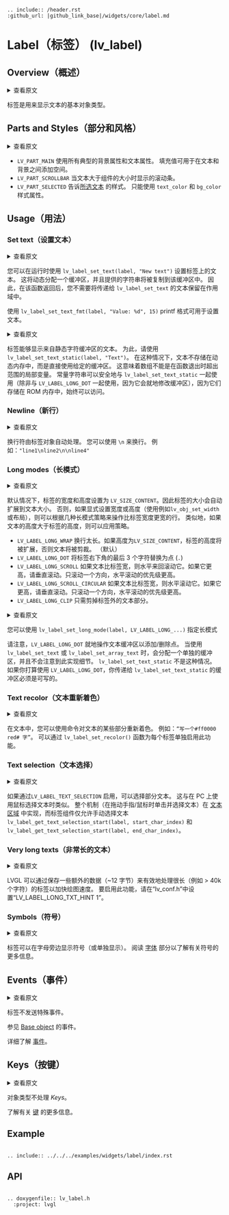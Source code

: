 ```eval_rst
.. include:: /header.rst 
:github_url: |github_link_base|/widgets/core/label.md
```
# Label（标签） (lv_label)

## Overview（概述）

<details>
<summary>查看原文</summary>
<p>

A label is the basic object type that is used to display text. 

</p>
</details>

标签是用来显示文本的基本对象类型。

## Parts and Styles（部分和风格）

<details>
<summary>查看原文</summary>
<p>

- `LV_PART_MAIN`  Uses all the typical background properties and the text properties.  The padding values can be used to add space between the text and the background.
- `LV_PART_SCROLLBAR` The scrollbar that is shown when the text is larger than the widget's size.
- `LV_PART_SELECTED` Tells the style of the [selected text](#text-selection). Only `text_color` and `bg_color` style properties can be used. 

</p>
</details>

- `LV_PART_MAIN` 使用所有典型的背景属性和文本属性。 填充值可用于在文本和背景之间添加空间。
- `LV_PART_SCROLLBAR` 当文本大于组件的大小时显示的滚动条。
- `LV_PART_SELECTED` 告诉[所选文本](#text-selection) 的样式。 只能使用 `text_color` 和 `bg_color` 样式属性。

## Usage（用法）

### Set text（设置文本）

<details>
<summary>查看原文</summary>
<p>

You can set the text on a label at runtime with `lv_label_set_text(label, "New text")`. 
This will allocate a buffer dynamically, and the provided string will be copied into that buffer. 
Therefore, you don't need to keep the text you pass to `lv_label_set_text` in scope after that function returns.

With `lv_label_set_text_fmt(label, "Value: %d", 15)` printf formatting can be used to set the text.

</p>
</details>

您可以在运行时使用 `lv_label_set_text(label, "New text")` 设置标签上的文本。
这将动态分配一个缓冲区，并且提供的字符串将被复制到该缓冲区中。
因此，在该函数返回后，您不需要将传递给 `lv_label_set_text` 的文本保留在作用域中。

使用 `lv_label_set_text_fmt(label, "Value: %d", 15)` printf 格式可用于设置文本。

<details>
<summary>查看原文</summary>
<p>

Labels are able to show text from a static character buffer.  To do so, use `lv_label_set_text_static(label, "Text")`. 
In this case, the text is not stored in the dynamic memory and the given buffer is used directly instead. 
This means that the array can't be a local variable which goes out of scope when the function exits. 
Constant strings are safe to use with `lv_label_set_text_static` (except when used with `LV_LABEL_LONG_DOT`, as it modifies the buffer in-place), as they are stored in ROM memory, which is always accessible.

</p>
</details>

标签能够显示来自静态字符缓冲区的文本。 为此，请使用`lv_label_set_text_static(label, "Text")`。
在这种情况下，文本不存储在动态内存中，而是直接使用给定的缓冲区。
这意味着数组不能是在函数退出时超出范围的局部变量。
常量字符串可以安全地与 `lv_label_set_text_static` 一起使用（除非与 `LV_LABEL_LONG_DOT` 一起使用，因为它会就地修改缓冲区），因为它们存储在 ROM 内存中，始终可以访问。

### Newline（新行）

<details>
<summary>查看原文</summary>
<p>

Newline characters are handled automatically by the label object. You can use `\n` to make a line break. For example: `"line1\nline2\n\nline4"`

</p>
</details>

换行符由标签对象自动处理。 您可以使用 `\n` 来换行。 例如：`"line1\nline2\n\nline4"`

### Long modes（长模式）

<details>
<summary>查看原文</summary>
<p>

By default, the width and height of the label is set to `LV_SIZE_CONTENT`. Therefore the size of the label is automatically expanded to the text size. 
Otherwise, if the width or height are explicitly set (useing  e.g.`lv_obj_set_width` or a layout), the lines wider than the label's width can be manipulated according to several long mode policies. 
Similary, the policies can be applied if the height of the text is greater than the height of the label.
- `LV_LABEL_LONG_WRAP` Wrap too long lines. If the height is `LV_SIZE_CONTENT` the label's height will be expanded, otherwise the text will be clipped. (Default)
- `LV_LABEL_LONG_DOT` Replaces the last 3 characters from bottom right corner of the label with dots (`.`) 
- `LV_LABEL_LONG_SCROLL` If the text is wider than the label scroll it horizontally back and forth. If it's higher, scroll vertically. Only one direction is scrolled and horizontal scrolling has higher precedence.
- `LV_LABEL_LONG_SCROLL_CIRCULAR` If the text is wider than the label scroll it horizontally continously. If it's higher, scroll vertically. Only one direction is scrolled and horizontal scrolling has higher precedence.
- `LV_LABEL_LONG_CLIP` Simply clip the parts of the text outside of the label.

</p>
</details>

默认情况下，标签的宽度和高度设置为 `LV_SIZE_CONTENT`。因此标签的大小会自动扩展到文本大小。
否则，如果显式设置宽度或高度（使用例如`lv_obj_set_width` 或布局），则可以根据几种长模式策略来操作比标签宽度更宽的行。
类似地，如果文本的高度大于标签的高度，则可以应用策略。
- `LV_LABEL_LONG_WRAP` 换行太长。如果高度为`LV_SIZE_CONTENT`，标签的高度将被扩展，否则文本将被剪裁。 （默认）
- `LV_LABEL_LONG_DOT` 将标签右下角的最后 3 个字符替换为点 (`.`)
- `LV_LABEL_LONG_SCROLL` 如果文本比标签宽，则水平来回滚动它。如果它更高，请垂直滚动。只滚动一个方向，水平滚动的优先级更高。
- `LV_LABEL_LONG_SCROLL_CIRCULAR` 如果文本比标签宽，则水平滚动它。如果它更高，请垂直滚动。只滚动一个方向，水平滚动的优先级更高。
- `LV_LABEL_LONG_CLIP` 只需剪掉标签外的文本部分。

<details>
<summary>查看原文</summary>
<p>

You can specify the long mode with `lv_label_set_long_mode(label, LV_LABEL_LONG_...)`

Note that `LV_LABEL_LONG_DOT` manipulates the text buffer in-place in order to add/remove the dots.  
When `lv_label_set_text` or `lv_label_set_array_text` are used, a separate buffer is allocated and this implementation detail is unnoticed. 
This is not the case with `lv_label_set_text_static`. The buffer you pass to `lv_label_set_text_static` must be writable if you plan to use `LV_LABEL_LONG_DOT`.

</p>
</details>

您可以使用 `lv_label_set_long_mode(label, LV_LABEL_LONG_...)` 指定长模式

请注意，`LV_LABEL_LONG_DOT` 就地操作文本缓冲区以添加/删除点。
当使用 `lv_label_set_text` 或 `lv_label_set_array_text` 时，会分配一个单独的缓冲区，并且不会注意到此实现细节。
`lv_label_set_text_static` 不是这种情况。 如果你打算使用 `LV_LABEL_LONG_DOT`，你传递给 `lv_label_set_text_static` 的缓冲区必须是可写的。

### Text recolor（文本重新着色）

<details>
<summary>查看原文</summary>
<p>

In the text, you can use commands to recolor parts of the text. For example: `"Write a #ff0000 red# word"`. 
This feature can be enabled individually for each label by `lv_label_set_recolor()` function. 

</p>
</details>

在文本中，您可以使用命令对文本的某些部分重新着色。 例如：`“写一个#ff0000 red# 字”`。
可以通过 `lv_label_set_recolor()` 函数为每个标签单独启用此功能。

### Text selection（文本选择）

<details>
<summary>查看原文</summary>
<p>

If enabled by `LV_LABEL_TEXT_SELECTION` part of the text can be selected. It's similar when on PC a you use your mouse to select a text. 
The whole mechanism (click and select the text as you drag your finger/mouse) is implemented in [Text area](/widgets/core/textarea) and the Label widget only allows manual text selection with
`lv_label_get_text_selection_start(label, start_char_index)` and `lv_label_get_text_selection_start(label, end_char_index)`.
 
</p>
</details>

如果通过`LV_LABEL_TEXT_SELECTION` 启用，可以选择部分文本。 这与在 PC 上使用鼠标选择文本时类似。
整个机制（在拖动手指/鼠标时单击并选择文本）在 [文本区域](/widgets/core/textarea) 中实现，而标签组件仅允许手动选择文本
`lv_label_get_text_selection_start(label, start_char_index)` 和 `lv_label_get_text_selection_start(label, end_char_index)`。

### Very long texts（非常长的文本）

<details>
<summary>查看原文</summary>
<p>

LVGL can efficiently handle very long (e.g. > 40k characters) labels by saving some extra data (~12 bytes) to speed up drawing. To enable this feature, set `LV_LABEL_LONG_TXT_HINT   1` in `lv_conf.h`.

</p>
</details>

LVGL 可以通过保存一些额外的数据（~12 字节）来有效地处理很长（例如 > 40k 个字符）的标签以加快绘图速度。 要启用此功能，请在“lv_conf.h”中设置“LV_LABEL_LONG_TXT_HINT 1”。

### Symbols（符号）

<details>
<summary>查看原文</summary>
<p>

The labels can display symbols alongside letters (or on their own). Read the [Font](/overview/font) section to learn more about the symbols.

</p>
</details>

标签可以在字母旁边显示符号（或单独显示）。 阅读 [字体](/overview/font) 部分以了解有关符号的更多信息。

## Events（事件）

<details>
<summary>查看原文</summary>
<p>

No special events are sent by the Label.

See the events of the [Base object](/widgets/obj) too.

Learn more about [Events](/overview/event).

</p>
</details>

标签不发送特殊事件。

参见 [Base object](/widgets/obj) 的事件。

详细了解 [事件](/overview/event)。

## Keys（按键）

<details>
<summary>查看原文</summary>
<p>

No *Keys* are processed by the object type.

Learn more about [Keys](/overview/indev).

</p>
</details>

对象类型不处理 *Keys*。

了解有关 [键](/overview/indev) 的更多信息。

## Example

```eval_rst

.. include:: ../../../examples/widgets/label/index.rst

```

## API 

```eval_rst

.. doxygenfile:: lv_label.h
  :project: lvgl
        
```

